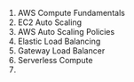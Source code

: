 1. AWS Compute Fundamentals
2. EC2 Auto Scaling
3. AWS Auto Scaling Policies
4. Elastic Load Balancing
5. Gateway Load Balancer
6. Serverless Compute
7. 
